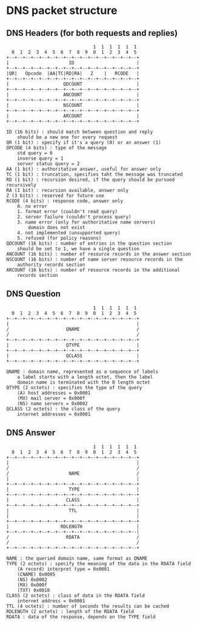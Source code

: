 # DNS packet structure

## DNS Headers (for both requests and replies)
                                    1  1  1  1  1  1
      0  1  2  3  4  5  6  7  8  9  0  1  2  3  4  5
    +--+--+--+--+--+--+--+--+--+--+--+--+--+--+--+--+
    |                      ID                       |
    +--+--+--+--+--+--+--+--+--+--+--+--+--+--+--+--+
    |QR|   Opcode  |AA|TC|RD|RA|   Z    |   RCODE   |
    +--+--+--+--+--+--+--+--+--+--+--+--+--+--+--+--+
    |                    QDCOUNT                    |
    +--+--+--+--+--+--+--+--+--+--+--+--+--+--+--+--+
    |                    ANCOUNT                    |
    +--+--+--+--+--+--+--+--+--+--+--+--+--+--+--+--+
    |                    NSCOUNT                    |
    +--+--+--+--+--+--+--+--+--+--+--+--+--+--+--+--+
    |                    ARCOUNT                    |
    +--+--+--+--+--+--+--+--+--+--+--+--+--+--+--+--+

    ID (16 bits) : should match between question and reply
        should be a new one for every request
    QR (1 bit) : specify if it's a query (0) or an answer (1)
    OPCODE (4 bits) : type of the message
        std query = 0
        inverse query = 1
        server status query = 2
    AA (1 bit) : authoritative answer, useful for answer only
    TC (1 bit) : truncation, specifies taht the message was truncated
    RD (1 bit) : recursion desired, if the query should be pursued recursively
    RA (1 bit) : recursion available, answer only
    Z (3 bits) : reserved for future use
    RCODE (4 bits) : response code, answer only
        0. no error
        1. format error (couldn't read query)
        2. server failure (couldn't process query)
        3. name error (only for authoritative name servers)
            domain does not exist
        4. not implemented (unsupported query)
        5. refused (for policy reasons)
    QDCOUNT (16 bits) : number of entries in the question section
        should be set to 1, we have a single question
    ANCOUNT (16 bits) : number of resource records in the answer section
    NSCOUNT (16 bits) : number of name server resource records in the
        authority records section
    ARCOUNT (16 bits) : number of resource records in the additional
        records section

## DNS Question
                                    1  1  1  1  1  1
      0  1  2  3  4  5  6  7  8  9  0  1  2  3  4  5
    +--+--+--+--+--+--+--+--+--+--+--+--+--+--+--+--+
    |                                               |
    /                     QNAME                     /
    /                                               /
    +--+--+--+--+--+--+--+--+--+--+--+--+--+--+--+--+
    |                     QTYPE                     |
    +--+--+--+--+--+--+--+--+--+--+--+--+--+--+--+--+
    |                     QCLASS                    |
    +--+--+--+--+--+--+--+--+--+--+--+--+--+--+--+--+

    QNAME : domain name, represented as a sequence of labels
        a label starts with a length octet, then the label
        domain name is terminated with the 0 length octet
    QTYPE (2 octets) : specifies the type of the query
        (A) host addresses = 0x0001
        (MX) mail server = 0x000f
        (NS) name servers = 0x0002
    QCLASS (2 octets) : the class of the query
        internet addresses = 0x0001

## DNS Answer
                                    1  1  1  1  1  1
      0  1  2  3  4  5  6  7  8  9  0  1  2  3  4  5
    +--+--+--+--+--+--+--+--+--+--+--+--+--+--+--+--+
    |                                               |
    /                                               /
    /                      NAME                     /
    |                                               |
    +--+--+--+--+--+--+--+--+--+--+--+--+--+--+--+--+
    |                      TYPE                     |
    +--+--+--+--+--+--+--+--+--+--+--+--+--+--+--+--+
    |                     CLASS                     |
    +--+--+--+--+--+--+--+--+--+--+--+--+--+--+--+--+
    |                      TTL                      |
    |                                               |
    +--+--+--+--+--+--+--+--+--+--+--+--+--+--+--+--+
    |                   RDLENGTH                    |
    +--+--+--+--+--+--+--+--+--+--+--+--+--+--+--+--|
    /                     RDATA                     /
    /                                               /
    +--+--+--+--+--+--+--+--+--+--+--+--+--+--+--+--+

    NAME : the queried domain name, same format as QNAME
    TYPE (2 octets) : specify the meaning of the data in the RDATA field
        (A record) interpret type = 0x0001
        (CNAME) 0x0005
        (NS) 0x0002
        (MX) 0x000f
        (TXT) 0x0010
    CLASS (2 octets) : class of data in the RDATA field
        internet address = 0x0001
    TTL (4 octets) : number of seconds the results can be cached
    RDLENGTH (2 octets) : length of the RDATA field
    RDATA : data of the response, depends on the TYPE field